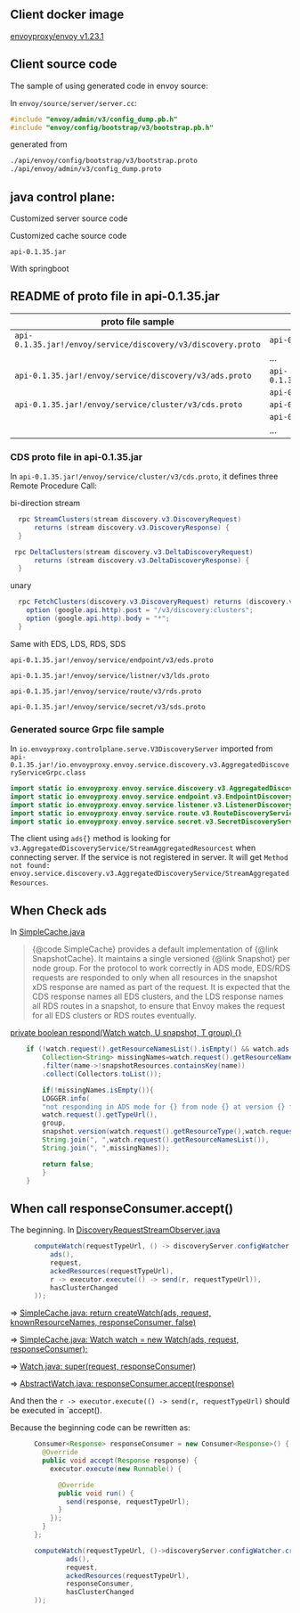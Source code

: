 ## Client docker image
[envoyproxy/envoy v1.23.1](https://github.com/ppdouble/envoymesh-practice/tree/main/pp-ldscds-grpc-javacontrolplane)

## Client source code

The sample of using generated code in envoy source:

In `envoy/source/server/server.cc`: 

```cpp
#include "envoy/admin/v3/config_dump.pb.h"
#include "envoy/config/bootstrap/v3/bootstrap.pb.h"
```

generated from

```proto
./api/envoy/config/bootstrap/v3/bootstrap.proto
./api/envoy/admin/v3/config_dump.proto
```

## java control plane:

Customized server source code

Customized cache source code

`api-0.1.35.jar`

With springboot

## README of proto file in api-0.1.35.jar

| proto file sample | generated(protoc compiled) and java compiled |
| ---- | ---- |
| `api-0.1.35.jar!/envoy/service/discovery/v3/discovery.proto` | `api-0.1.35.jar!/io.envoyproxy/envoy/service/discovery/v3/v3DiscoveryRequest.class` |
| | ... |
| `api-0.1.35.jar!/envoy/service/discovery/v3/ads.proto`  | `api-0.1.35.jar!/io.envoyproxy/envoy/service/discovery/v3/AggregatedDiscoveryServiceGrpc.class` |
| | `api-0.1.35.jar!/io.envoyproxy/envoy/service/discovery/v3/AggregatedDiscoveryService.class` |
| `api-0.1.35.jar!/envoy/service/cluster/v3/cds.proto` |`api-0.1.35.jar!/io.envoyproxy/envoy/service/cluster/v3/ClusterDiscoveryService.class` |
|    | `api-0.1.35.jar!/io.envoyproxy/envoy/service/cluster/v3/ClusterDiscoveryServiceGrpc.class` |
| | ... |



### CDS proto file in api-0.1.35.jar

In `api-0.1.35.jar!/envoy/service/cluster/v3/cds.proto`, it defines three Remote Procedure Call:

bi-direction stream

```java
  rpc StreamClusters(stream discovery.v3.DiscoveryRequest)
      returns (stream discovery.v3.DiscoveryResponse) {
  }
```

```java
 rpc DeltaClusters(stream discovery.v3.DeltaDiscoveryRequest)
      returns (stream discovery.v3.DeltaDiscoveryResponse) {
  }
```

unary

```java
  rpc FetchClusters(discovery.v3.DiscoveryRequest) returns (discovery.v3.DiscoveryResponse) {
    option (google.api.http).post = "/v3/discovery:clusters";
    option (google.api.http).body = "*";
  }
```

Same with EDS, LDS, RDS, SDS

`api-0.1.35.jar!/envoy/service/endpoint/v3/eds.proto`

`api-0.1.35.jar!/envoy/service/listner/v3/lds.proto`

`api-0.1.35.jar!/envoy/service/route/v3/rds.proto`

`api-0.1.35.jar!/envoy/service/secret/v3/sds.proto`


### Generated source Grpc file sample

In `io.envoyproxy.controlplane.serve.V3DiscoveryServer` imported from `api-0.1.35.jar!/io.envoyproxy.envoy.service.discovery.v3.AggregatedDiscoveryServiceGrpc.class`

```java
import static io.envoyproxy.envoy.service.discovery.v3.AggregatedDiscoveryServiceGrpc.AggregatedDiscoveryServiceImplBase;
import static io.envoyproxy.envoy.service.endpoint.v3.EndpointDiscoveryServiceGrpc.EndpointDiscoveryServiceImplBase;
import static io.envoyproxy.envoy.service.listener.v3.ListenerDiscoveryServiceGrpc.ListenerDiscoveryServiceImplBase;
import static io.envoyproxy.envoy.service.route.v3.RouteDiscoveryServiceGrpc.RouteDiscoveryServiceImplBase;
import static io.envoyproxy.envoy.service.secret.v3.SecretDiscoveryServiceGrpc.SecretDiscoveryServiceImplBase;
```

The client using `ads{}` method is looking for `v3.AggregatedDiscoveryService/StreamAggregatedResourcest` when connecting server. If the service 
is not registered in server. It will get `Method not found: envoy.service.discovery.v3.AggregatedDiscoveryService/StreamAggregatedResources`.


## When Check ads

In [SimpleCache.java](https://github.com/envoyproxy/java-control-plane/blob/v0.1.35/cache/src/main/java/io/envoyproxy/controlplane/cache/SimpleCache.java)

> {@code SimpleCache} provides a default implementation of {@link SnapshotCache}. It maintains a single versioned
  {@link Snapshot} per node group. For the protocol to work correctly in ADS mode, EDS/RDS requests are responded to
  only when all resources in the snapshot xDS response are named as part of the request. It is expected that the CDS
  response names all EDS clusters, and the LDS response names all RDS routes in a snapshot, to ensure that Envoy makes
  the request for all EDS clusters or RDS routes eventually.

[private boolean respond(Watch watch, U snapshot, T group) {}](https://github.com/envoyproxy/java-control-plane/blob/v0.1.35/cache/src/main/java/io/envoyproxy/controlplane/cache/SimpleCache.java#L461)

```java
    if (!watch.request().getResourceNamesList().isEmpty() && watch.ads()){
        Collection<String> missingNames=watch.request().getResourceNamesList().stream()
        .filter(name->!snapshotResources.containsKey(name))
        .collect(Collectors.toList());

        if(!missingNames.isEmpty()){
        LOGGER.info(
        "not responding in ADS mode for {} from node {} at version {} for request [{}] since [{}] not in snapshot",
        watch.request().getTypeUrl(),
        group,
        snapshot.version(watch.request().getResourceType(),watch.request().getResourceNamesList()),
        String.join(", ",watch.request().getResourceNamesList()),
        String.join(", ",missingNames));

        return false;
        }
    }
```

## When call responseConsumer.accept()

The beginning. In [DiscoveryRequestStreamObserver.java](https://github.com/envoyproxy/java-control-plane/blob/v0.1.35/server/src/main/java/io/envoyproxy/controlplane/server/DiscoveryRequestStreamObserver.java#L89)    

```java
      computeWatch(requestTypeUrl, () -> discoveryServer.configWatcher.createWatch(
          ads(),
          request,
          ackedResources(requestTypeUrl),
          r -> executor.execute(() -> send(r, requestTypeUrl)),
          hasClusterChanged
      ));

```

=>
[SimpleCache.java: return createWatch(ads, request, knownResourceNames, responseConsumer, false)](https://github.com/envoyproxy/java-control-plane/blob/v0.1.35/cache/src/main/java/io/envoyproxy/controlplane/cache/SimpleCache.java#L96)

=>
[SimpleCache.java: Watch watch = new Watch(ads, request, responseConsumer);](https://github.com/envoyproxy/java-control-plane/blob/v0.1.35/cache/src/main/java/io/envoyproxy/controlplane/cache/SimpleCache.java#L127)

=>
[Watch.java: super(request, responseConsumer)](https://github.com/envoyproxy/java-control-plane/blob/v0.1.35/cache/src/main/java/io/envoyproxy/controlplane/cache/Watch.java#L20)

=>
[AbstractWatch.java: responseConsumer.accept(response)](https://github.com/envoyproxy/java-control-plane/blob/v0.1.35/cache/src/main/java/io/envoyproxy/controlplane/cache/AbstractWatch.java#L63)

And then the `r -> executor.execute(() -> send(r, requestTypeUrl)` should be executed in `accept().

Because the beginning code can be rewritten as:

```java
      Consumer<Response> responseConsumer = new Consumer<Response>() {
        @Override
        public void accept(Response response) {
          executor.execute(new Runnable() {

            @Override
            public void run() {
              send(response, requestTypeUrl);
            }
          });
        }
      };

      computeWatch(requestTypeUrl, ()->discoveryServer.configWatcher.createWatch(
              ads(),
              request,
              ackedResources(requestTypeUrl),
              responseConsumer,
              hasClusterChanged
      ));
```